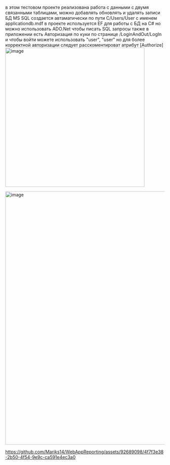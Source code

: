 в этом тестовом проекте реализована работа с данными с двумя связанными таблицами, можно добавлять обновлять и удалять записи
БД MS SQL создается автаматически по пути C/Users/User  с именем applicationdb.mdf
в проекте используется EF для работы с БД на C# но можно использовать ADO.Net чтобы писать SQL запросы
также в приложении есть Авторизация по куки по странице /LoginAndOut/LogIn и чтобы войти можете использовать "user", "user" но для более корректной авторизации следует расскоментироват атрибут [Authorize]
<img width="440" alt="image" src="https://github.com/Mariks14/WebAppReporting/assets/92689098/faaec4be-3a06-4e3f-bb38-1403e150bc30">

<img width="800" alt="image" src="https://github.com/Mariks14/WebAppReporting/assets/92689098/c3489dc5-b572-4bad-b79a-639c613903da">

https://github.com/Mariks14/WebAppReporting/assets/92689098/4f7f3e38-2b50-4f54-9e9c-ca591e4ec3a0



